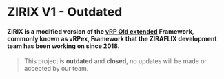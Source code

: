 # ZIRIX V1 - Outdated
#### ZIRIX is a modified version of the [vRP Old extended](https://github.com/vRP-framework/vRP/releases/tag/0.5) Framework, commonly known as vRPex, Framework that the ZIRAFLIX development team has been working on since 2018.
> This project is **outdated** and **closed**, no updates will be made or accepted by our team.
